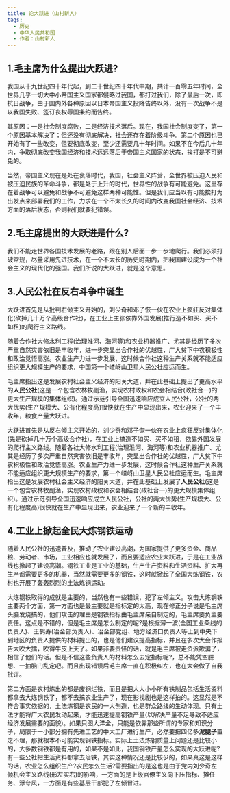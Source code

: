 ```yaml
---
title: 论大跃进（山村新人）
tags:
  - 历史
  - 中华人民共和国
  - 作者：山村新人
---
```


## 1.毛主席为什么提出大跃进?

我国从十九世纪四十年代起，到二十世纪四十年代中期，共计一百零五年时间，全世界几乎一切大中小帝国主义国家都侵略过我国，都打过我们，除了最后一次，即抗日战争，由于国内外各种原因以日本帝国主义投降告终以外，没有一次战争不是以我国失败、签订丧权辱国条约而告终。

其原因：一是社会制度腐败，二是经济技术落后。现在，我国社会制度变了，第一个原因基本解决了；但还没有彻底解决，社会还存在着阶级斗争。第二个原因也已开始有了一些改变，但要彻底改变，至少还需要几十年时间。如果不在今后几十年内，争取彻底改变我国经济和技术远远落后于帝国主义国家的状态，挨打是不可避免的。

当然，帝国主义现在是处在衰落时代，我国，社会主义阵营，全世界被压迫人民和被压迫民族的革命斗争，都是处于上升的时代，世界性的战争有可能避免。这里存在着战争可以避免和战争不可避免这样两种可能性。但是我们应当以有可能挨打为出发点来部署我们的工作，力求在一个不太长久的时间内改变我国社会经济、技术方面的落后状态，否则我们就要犯错误。

## 2.毛主席提出的大跃进是什么?
我们不能走世界各国技术发展的老路，跟在别人后面一步一步地爬行。我们必须打破常规，尽量采用先进技术，在一个不太长的历史时期内，把我国建设成为一个社会主义的现代化的强国。我们所说的大跃进，就是这个意思。

## 3.人民公社在反右斗争中诞生

大跃进首先是从批判右倾主义开始的，刘少奇和邓子恢一伙在农业上疯狂反对集体化(砍掉几十万个高级合作社)，在工业上主张依靠外国发展(推行造不如买、买不如租)的爬行主义路线。

随着合作社大修水利工程(治理淮河、海河等)和农业机器推广、尤其是经历了多次严重自然灾害依旧是丰收年，进一步突显出合作社的优越性，广大贫下中农积极性和政治觉悟高涨。农业生产力进一步发展，这时候合作社这种生产关系就不能适应组织更大规模生产的要求，中国第一个嵖岈山卫星人民公社应运而生。

毛主席指出这是发展农村社会主义经济的阳关大道，并在此基础上提出了更高水平的**人民公社**(这是一个包含农林牧副渔，实现农村政权和农会相结合(政社合一)的更大生产规模的集体组织)。通过示范引导全国迅速响应成立人民公社，公社的两大优势(生产规模大、公有化程度高)很快就在生产中显现出来，农业迎来了一个丰收年，粮食产量大跃进。

大跃进首先是从反右倾主义开始的，刘少奇和邓子恢一伙在农业上疯狂反对集体化(先是砍掉几十万个高级合作社)，在工业上搞造不如买、买不如租，依靠外国发展的爬行主义路线。随着各社大修水利工程(治理淮河、海河等)和农业机器推广、尤其是经历了多次严重自然灾害依旧是丰收年，突显出合作社的优越性，广大贫下中农积极性和政治觉悟高涨。农业生产力进一步发展，这时候合作社这种生产关系就不能适应组织更大规模生产的要求，第一个嵖岈山卫星人民公社应运而生。毛主席指出这是发展农村社会主义经济的阳关大道，并在此基础上发展了**人民公社**(这是一个包含农林牧副渔，实现农村政权和农会相结合(政社合一)的更大规模集体组织)。通过示范引导全国迅速响应成立人民公社，公社的两大优势(生产规模大、公有化程度高)很快就在生产中显现出来，农业迎来了一个新的丰收年。

## 4.工业上掀起全民大炼钢铁运动

随着人民公社的迅速普及，推动了农业建设高潮，为国家提供了更多资金、商品粮、劳动者、市场，工业相应也就发展了，而且要适应农业大跃进，于是在工业战线也掀起了建设高潮。钢铁工业是工业的基础，生产生产资料和生活资料、扩大再生产都需要更多的机器，当然就需要更多的钢铁，这时就掀起了全国大炼钢铁，农村也开展了轰轰烈烈的土法炼钢运动。

大炼钢铁取得的成就是主要的，当然也有一些错误，犯了左倾主义。攻击大炼钢铁主要两个方面，第一方面也是最主要就是指标定的太高，现在修正分子说是毛主席头脑发烧搞的，他们攻击的理由是钢铁指标由毛主席亲自制定的，毛主席要负主要责任。这点是不错的，但是毛主席是怎么制定的呢?是根据薄一波(全国工业条线的负责人)、王鹤寿(冶金部负责人)、冶金部党组、地方经济口负责人等上到中央下到地区的负责人提供的材料提出的，也是他们建议提高指标，并且在多次大会作报告大吹大擂，吹得牛皮上天了。如果非要责怪的话，就是毛主席被走资派欺骗了，相信了他们的话。但是不信这些负责人的材料怎么去定指标呢?，总不能凭空臆想、一拍脑门乱定吧。而且出现错误后毛主席一直在积极纠左，也在大会做了自我批评。

第二方面是农村炼出的都是废钢烂铁，而且是把大大小小所有铁制品包括生活资料都拿去大炼钢铁了，都不去搞农业生产了，现在影视剧也是这样拍的。这显然是不符合事实依据的，土法炼钢是农民的一大创造，也是群众路线的生动体现。只有土法才能将广大农民发动起来，才能迅速提高钢铁产量(以解决产量不足导致不适应经济发展需要的面貌)。如果只图大洋全，只能是依靠那些所谓的专家和知识分子，局限于一小部分拥有先进工艺的中大工厂进行生产，必然要把四亿多**泥腿子**置之不理，那就根本不可能实现钢铁指标。实际上土法炼钢质量上问题还是比较小的，大多数钢铁都是有用的，如果不是如此，我国钢铁产量怎么实现的大跃进呢?有一些公社把生活资料都拿去冶铁，其实这种情况还是比较少的，如果真这是这样的话，农业怎么组织生产?农民怎么生活?需要指出的是这也是由于党内刘少奇左倾机会主义路线(形左实右)的影响，一方面的是上级官僚主义向下压指标、摊任务、浮夸风，一方面是有些基层干部犯了左倾冒进。